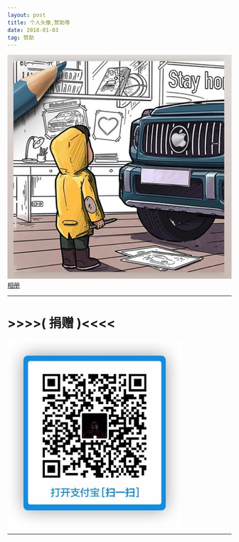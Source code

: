 ```yaml
---
layout: post
title: 个人头像,赞助等
date: 2018-01-03
tag: 赞助
---
```



![](/media/1.png)
　　
[相册](https://stoic-morse-f5865b.netlify.app)

---
#   >>>>( 捐赠 )<<<<
![](/images/payimg/zhifu.jpg)

---
